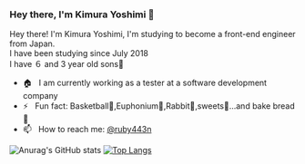 ### Hey there, I'm Kimura Yoshimi 👋
Hey there! I'm Kimura Yoshimi, I'm studying to become a front-end engineer from Japan.<br>I have been studying since July 2018<br>
I have ６ and 3 year old sons💛<br>
- 🏠 &nbsp; I am currently working as a tester at a software development company
- ⚡️ &nbsp; Fun fact: Basketball🏀,Euphonium🎺,Rabbit🐰,sweets🍰...and bake bread🍞
- 📫 &nbsp; How to reach me: [@ruby443n](https://twitter.com/ruby443n)

![Anurag's GitHub stats](https://github-readme-stats.vercel.app/api?username=443n0511&count_private=true)
[![Top Langs](https://github-readme-stats.vercel.app/api/top-langs/?username=443n0511&layout=compact)](https://github.com/anuraghazra/github-readme-stats)
